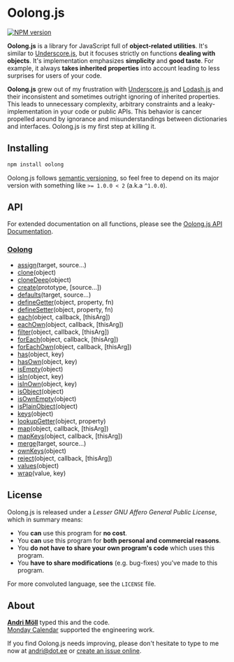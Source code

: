 Oolong.js
=========
[![NPM version][npm-badge]](https://www.npmjs.com/package/oolong)

**Oolong.js** is a library for JavaScript full of **object-related
utilities**.  It's similar to [Underscore.js][underscore], but it focuses
strictly on functions **dealing with objects**.  It's implementation emphasizes
**simplicity** and **good taste**. For example, it always **takes inherited
properties** into account leading to less surprises for users of your code.

**Oolong.js** grew out of my frustration with [Underscore.js][underscore]
and [Lodash.js][lodash] and their inconsistent and sometimes outright ignoring
of inherited properties. This leads to unnecessary complexity, arbitrary
constraints and a leaky-implementation in your code or public APIs. This
behavior is cancer propelled around by ignorance and misunderstandings between
dictionaries and interfaces. Oolong.js is my first step at killing it.

[npm-badge]: https://img.shields.io/npm/v/oolong.svg
[underscore]: https://underscorejs.org
[lodash]: https://lodash.com


Installing
----------
```sh
npm install oolong
```

Oolong.js follows [semantic versioning](http://semver.org/), so feel free to
depend on its major version with something like `>= 1.0.0 < 2` (a.k.a `^1.0.0`).


API
---
For extended documentation on all functions, please see the
[Oolong.js API Documentation][api].

[api]: https://github.com/moll/js-oolong/blob/master/doc/API.md

### [Oolong](https://github.com/moll/js-oolong/blob/master/doc/API.md#Oolong)
- [assign](https://github.com/moll/js-oolong/blob/master/doc/API.md#Oolong.assign)(target, source...)
- [clone](https://github.com/moll/js-oolong/blob/master/doc/API.md#Oolong.clone)(object)
- [cloneDeep](https://github.com/moll/js-oolong/blob/master/doc/API.md#Oolong.cloneDeep)(object)
- [create](https://github.com/moll/js-oolong/blob/master/doc/API.md#Oolong.create)(prototype, [source...])
- [defaults](https://github.com/moll/js-oolong/blob/master/doc/API.md#Oolong.defaults)(target, source...)
- [defineGetter](https://github.com/moll/js-oolong/blob/master/doc/API.md#Oolong.defineGetter)(object, property, fn)
- [defineSetter](https://github.com/moll/js-oolong/blob/master/doc/API.md#Oolong.defineSetter)(object, property, fn)
- [each](https://github.com/moll/js-oolong/blob/master/doc/API.md#Oolong.each)(object, callback, [thisArg])
- [eachOwn](https://github.com/moll/js-oolong/blob/master/doc/API.md#Oolong.eachOwn)(object, callback, [thisArg])
- [filter](https://github.com/moll/js-oolong/blob/master/doc/API.md#Oolong.filter)(object, callback, [thisArg])
- [forEach](https://github.com/moll/js-oolong/blob/master/doc/API.md#Oolong.forEach)(object, callback, [thisArg])
- [forEachOwn](https://github.com/moll/js-oolong/blob/master/doc/API.md#Oolong.forEachOwn)(object, callback, [thisArg])
- [has](https://github.com/moll/js-oolong/blob/master/doc/API.md#Oolong.has)(object, key)
- [hasOwn](https://github.com/moll/js-oolong/blob/master/doc/API.md#Oolong.hasOwn)(object, key)
- [isEmpty](https://github.com/moll/js-oolong/blob/master/doc/API.md#Oolong.isEmpty)(object)
- [isIn](https://github.com/moll/js-oolong/blob/master/doc/API.md#Oolong.isIn)(object, key)
- [isInOwn](https://github.com/moll/js-oolong/blob/master/doc/API.md#Oolong.isInOwn)(object, key)
- [isObject](https://github.com/moll/js-oolong/blob/master/doc/API.md#Oolong.isObject)(object)
- [isOwnEmpty](https://github.com/moll/js-oolong/blob/master/doc/API.md#Oolong.isOwnEmpty)(object)
- [isPlainObject](https://github.com/moll/js-oolong/blob/master/doc/API.md#Oolong.isPlainObject)(object)
- [keys](https://github.com/moll/js-oolong/blob/master/doc/API.md#Oolong.keys)(object)
- [lookupGetter](https://github.com/moll/js-oolong/blob/master/doc/API.md#Oolong.lookupGetter)(object, property)
- [map](https://github.com/moll/js-oolong/blob/master/doc/API.md#Oolong.map)(object, callback, [thisArg])
- [mapKeys](https://github.com/moll/js-oolong/blob/master/doc/API.md#Oolong.mapKeys)(object, callback, [thisArg])
- [merge](https://github.com/moll/js-oolong/blob/master/doc/API.md#Oolong.merge)(target, source...)
- [ownKeys](https://github.com/moll/js-oolong/blob/master/doc/API.md#Oolong.ownKeys)(object)
- [reject](https://github.com/moll/js-oolong/blob/master/doc/API.md#Oolong.reject)(object, callback, [thisArg])
- [values](https://github.com/moll/js-oolong/blob/master/doc/API.md#Oolong.values)(object)
- [wrap](https://github.com/moll/js-oolong/blob/master/doc/API.md#Oolong.wrap)(value, key)


License
-------
Oolong.js is released under a *Lesser GNU Affero General Public License*,
which in summary means:

- You **can** use this program for **no cost**.
- You **can** use this program for **both personal and commercial reasons**.
- You **do not have to share your own program's code** which uses this program.
- You **have to share modifications** (e.g. bug-fixes) you've made to this
  program.

For more convoluted language, see the `LICENSE` file.


About
-----
**[Andri Möll][moll]** typed this and the code.  
[Monday Calendar][monday] supported the engineering work.

If you find Oolong.js needs improving, please don't hesitate to type to me
now at [andri@dot.ee][email] or [create an issue online][issues].

[email]: mailto:andri@dot.ee
[issues]: https://github.com/moll/js-oolong/issues
[moll]: http://themoll.com
[monday]: https://mondayapp.com
